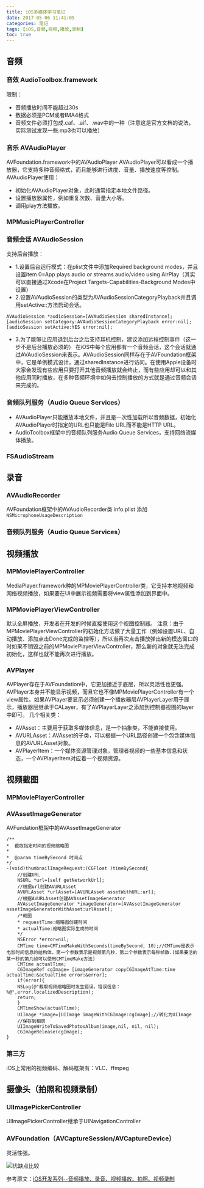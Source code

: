 ```yaml
---
title: iOS多媒体学习笔记
date: 2017-05-06 11:41:05
categories: 笔记
tags: [iOS,音频,视频,播放,录制]
toc: true
---
```


## 音频
### 音效 AudioToolbox.framework
限制：
* 音频播放时间不能超过30s
* 数据必须是PCM或者IMA4格式
* 音频文件必须打包成.caf、.aif、.wav中的一种（注意这是官方文档的说法，实际测试发现一些.mp3也可以播放）
<!--more-->

### 音乐 AVAudioPlayer
AVFoundation.framework中的AVAudioPlayer
AVAudioPlayer可以看成一个播放器，它支持多种音频格式，而且能够进行进度、音量、播放速度等控制。
AVAudioPlayer使用：
* 初始化AVAudioPlayer对象，此时通常指定本地文件路径。
* 设置播放器属性，例如重复次数、音量大小等。
* 调用play方法播放。

### MPMusicPlayerController

### 音频会话 AVAudioSession
支持后台播放：
* 1.设置后台运行模式：在plist文件中添加Required background modes，并且设置item 0=App plays audio or streams audio/video using AirPlay（其实可以直接通过Xcode在Project Targets-Capabilities-Background Modes中设置）
* 2.设置AVAudioSession的类型为AVAudioSessionCategoryPlayback并且调用setActive::方法启动会话。
```
AVAudioSession *audioSession=[AVAudioSession sharedInstance];
[audioSession setCategory:AVAudioSessionCategoryPlayback error:nil];
[audioSession setActive:YES error:nil];
```

* 3.为了能够让应用退到后台之后支持耳机控制，建议添加远程控制事件（这一步不是后台播放必须的）
在iOS中每个应用都有一个音频会话，这个会话就通过AVAudioSession来表示。AVAudioSession同样存在于AVFoundation框架中，它是单例模式设计，通过sharedInstance进行访问。在使用Apple设备时大家会发现有些应用只要打开其他音频播放就会终止，而有些应用却可以和其他应用同时播放，在多种音频环境中如何去控制播放的方式就是通过音频会话来完成的。

### 音频队列服务（Audio Queue Services）
* AVAudioPlayer只能播放本地文件，并且是一次性加载所以音频数据，初始化AVAudioPlayer时指定的URL也只能是File URL而不能是HTTP URL。
* AudioToolbox框架中的音频队列服务Audio Queue Services，支持网络流媒体播放。

### FSAudioStream

## 录音
### AVAudioRecorder
AVFoundation框架中的AVAudioRecorder类
info.plist 添加 `NSMicrophoneUsageDescription`
### 音频队列服务（Audio Queue Services）

## 视频播放
### MPMoviePlayerController
MediaPlayer.framework种的MPMoviePlayerController类，它支持本地视频和网络视频播放，如果要在UI中展示视频需要将view属性添加到界面中。

### MPMoviePlayerViewController
默认全屏播放，开发者在开发的时候直接使用这个视图控制器。
注意：由于MPMoviePlayerViewController的初始化方法做了大量工作（例如设置URL、自动播放、添加点击Done完成的监控等），所以当再次点击播放弹出新的模态窗口的时如果不销毁之前的MPMoviePlayerViewController，那么新的对象就无法完成初始化，这样也就不能再次进行播放。

### AVPlayer
AVPlayer存在于AVFoundation中，它更加接近于底层，所以灵活性也更强。
AVPlayer本身并不能显示视频，而且它也不像MPMoviePlayerController有一个view属性。如果AVPlayer要显示必须创建一个播放器层AVPlayerLayer用于展示，播放器层继承于CALayer，有了AVPlayerLayer之添加到控制器视图的layer中即可。
几个相关类：
* AVAsset：主要用于获取多媒体信息，是一个抽象类，不能直接使用。
* AVURLAsset：AVAsset的子类，可以根据一个URL路径创建一个包含媒体信息的AVURLAsset对象。
* AVPlayerItem：一个媒体资源管理对象，管理者视频的一些基本信息和状态，一个AVPlayerItem对应着一个视频资源。

## 视频截图
### MPMoviePlayerController
### AVAssetImageGenerator
AVFundation框架中的AVAssetImageGenerator
```
/**
*  截取指定时间的视频缩略图
*
*  @param timeBySecond 时间点
*/
-(void)thumbnailImageRequest:(CGFloat )timeBySecond{
    //创建URL
    NSURL *url=[self getNetworkUrl];
    //根据url创建AVURLAsset
    AVURLAsset *urlAsset=[AVURLAsset assetWithURL:url];
    //根据AVURLAsset创建AVAssetImageGenerator
    AVAssetImageGenerator *imageGenerator=[AVAssetImageGenerator assetImageGeneratorWithAsset:urlAsset];
    /*截图
    * requestTime:缩略图创建时间
    * actualTime:缩略图实际生成的时间
    */
    NSError *error=nil;
    CMTime time=CMTimeMakeWithSeconds(timeBySecond, 10);//CMTime是表示电影时间信息的结构体，第一个参数表示是视频第几秒，第二个参数表示每秒帧数.(如果要活的某一秒的第几帧可以使用CMTimeMake方法)
    CMTime actualTime;
    CGImageRef cgImage= [imageGenerator copyCGImageAtTime:time actualTime:&actualTime error:&error];
    if(error){
    NSLog(@"截取视频缩略图时发生错误，错误信息：%@",error.localizedDescription);
    return;
    }
    CMTimeShow(actualTime);
    UIImage *image=[UIImage imageWithCGImage:cgImage];//转化为UIImage
    //保存到相册
    UIImageWriteToSavedPhotosAlbum(image,nil, nil, nil);
    CGImageRelease(cgImage);
}
```
### 第三方
iOS上常用的视频编码、解码框架有：VLC、ffmpeg

## 摄像头（拍照和视频录制）
### UIImagePickerController
UIImagePickerController继承于UINavigationController

### AVFoundation（AVCaptureSession/AVCaptureDevice）
灵活性强。

![优缺点比较](/assets/20170506_media/media.png)

参考原文：[iOS开发系列--音频播放、录音、视频播放、拍照、视频录制](http://www.cnblogs.com/kenshincui/p/4186022.html)
